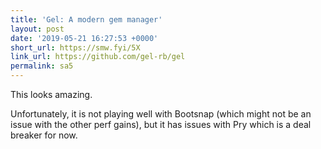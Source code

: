 ```yaml
---
title: 'Gel: A modern gem manager'
layout: post
date: '2019-05-21 16:27:53 +0000'
short_url: https://smw.fyi/5X
link_url: https://github.com/gel-rb/gel
permalink: sa5
---
```

This looks amazing.

Unfortunately, it is not playing well with Bootsnap (which might not be an issue with the other perf gains), but it has issues with Pry which is a deal breaker for now.
